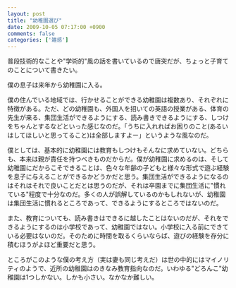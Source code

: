 ```yaml
---
layout: post
title: "幼稚園選び"
date: 2009-10-05 07:17:00 +0900
comments: false
categories: ['雑感']
---
```

普段技術的なことや"学術的"風の話を書いているので唐突だが、ちょっと子育てのことについて書きたい。

僕の息子は来年から幼稚園に入る。

僕の住んでいる地域では、行かせることができる幼稚園は複数あり、それぞれに特徴がある。ただ、どの幼稚園も、外国人を招いての英語の授業がある、体育の先生が来る、集団生活ができるようにする、読み書きできるようにする、しつけをちゃんとするなどといった感じなのだ。「うちに入れればお困りのこと(あるいはしてほしいと思ってること)は全部しますよー」というような風なのだ。

僕としては、基本的に幼稚園には教育もしつけもそんなに求めていない。どちらも、本来は親が責任を持つべきものだからだ。僕が幼稚園に求めるのは、そして幼稚園にだからこそできることは、色々な年齢の子どもと様々な形式で遊ぶ経験を息子に与えることができるかどうかだと思う。集団生活ができるようになるのはそれはそれで良いことだとは思うのだが、それは卒園までに集団生活に"慣れている"程度で十分なのだ。多くの人が誤解しているのかもしれないが、幼稚園は集団生活に慣れるところであって、できるようにするところではないのだ。

また、教育についても、読み書きはできるに越したことはないのだが、それをできるようにするのは小学校であって、幼稚園ではない。小学校に入る前にできている必要はないのだ。そのために時間を取るくらいならば、遊びの経験を存分に積むほうがよほど重要だと思う。

ところがこのような僕の考え方（実は妻も同じ考えだ）は世の中的にはマイノリティのようで、近所の幼稚園はのきなみ教育指向なのだ。いわゆる"どろんこ"幼稚園は1つしかない。しかも小さい。なかなか難しい。

